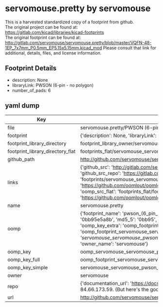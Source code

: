 # servomouse.pretty by servomouse  
This is a harvested standardized copy of a footprint from github.  
The original project can be found at:  
https://gitlab.com/kicad/libraries/kicad-footprints  
The original footprint can be found at:
http://gitlab.com/servomouse/servomouse.pretty/blob/master/VQFN-48-1EP_7x7mm_P0.5mm_EP5.15x5.15mm.kicad_mod
Please consult that link for additional, details, files, and license information.  
## Footprint Details
* description: None  
* libraryLink: PWSON (6-pin - no polygon)  
* number_of_pads: 6  
## yaml dump  
| Key | Value |  
| --- | --- |  
| file | servomouse.pretty/PWSON (6-pin - no polygon).kicad_mod |  
| footprint | {'description': None, 'libraryLink': 'PWSON (6-pin - no polygon)', 'number_of_pads': 6} |  
| footprint_library_directory | footprint_library_owner/servomouse_servomouse.pretty |  
| footprint_library_directory_flat | footprints_flat/servomouse_servomouse_pwson_(6_pin_no_polygon)/working |  
| github_path | http://github.com/servomouse/servomouse.pretty/blob/master/PWSON (6-pin - no polygon).kicad_mod |  
| links | {'github_src': 'http://gitlab.com/servomouse/servomouse.pretty/blob/master/VQFN-48-1EP_7x7mm_P0.5mm_EP5.15x5.15mm.kicad_mod', 'github_src_repo': 'https://gitlab.com/kicad/libraries/kicad-footprints', 'oomp_bot': 'footprints/servomouse_servomouse_pwson_(6_pin_no_polygon)/working', 'oomp_bot_github': 'https://github.com/oomlout/oomlout_oomp_footprint_bot/tree/main/footprints/servomouse_servomouse_pwson_(6_pin_no_polygon)/working', 'oomp_src_flat': 'footprints_flat/footprints_flat/servomouse_servomouse_pwson_(6_pin_no_polygon)/working', 'oomp_src_flat_github': 'https://github.com/oomlout/oomlout_oomp_footprint_src/tree/main/footprints_flat/servomouse_servomouse_pwson_(6_pin_no_polygon)/working'} |  
| name | servomouse.pretty |  
| oomp | {'footprint_name': 'pwson_(6_pin_no_polygon)', 'library_name': 'servomouse', 'md5': '0bb95e5a8b629e35e648ee703f5fb746', 'md5_10': '0bb95e5a8b', 'md5_5': '0bb95', 'md5_6': '0bb95e', 'oomp_key': 'oomp_servomouse_servomouse_pwson_(6_pin_no_polygon)', 'oomp_key_extra': 'oomp_footprint_servomouse_servomouse_pwson_(6_pin_no_polygon)', 'oomp_key_full': 'oomp_footprint_servomouse_servomouse_pwson_(6_pin_no_polygon)_0bb95e', 'oomp_key_simple': 'servomouse_servomouse_pwson_(6_pin_no_polygon)', 'original_filename': 'servomouse.pretty/PWSON (6-pin - no polygon).kicad_mod', 'owner_name': 'servomouse'} |  
| oomp_key | oomp_servomouse_servomouse_pwson_(6_pin_no_polygon) |  
| oomp_key_full | oomp_footprint_servomouse_servomouse_pwson_(6_pin_no_polygon) |  
| oomp_key_simple | servomouse_servomouse_pwson_(6_pin_no_polygon) |  
| owner | servomouse |  
| repo | {'documentation_url': 'https://docs.github.com/rest/overview/resources-in-the-rest-api#rate-limiting', 'message': "API rate limit exceeded for 84.66.173.59. (But here's the good news: Authenticated requests get a higher rate limit. Check out the documentation for more details.)"} |  
| url | http://github.com/servomouse/servomouse.pretty |  

